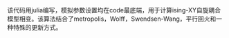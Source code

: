 该代码用julia编写，模拟参数设置均在code最底端，用于计算ising-XY自旋耦合模型相变。该算法结合了metropolis，Wolff，Swendsen-Wang，平行回火和一种特殊的更新方式。
